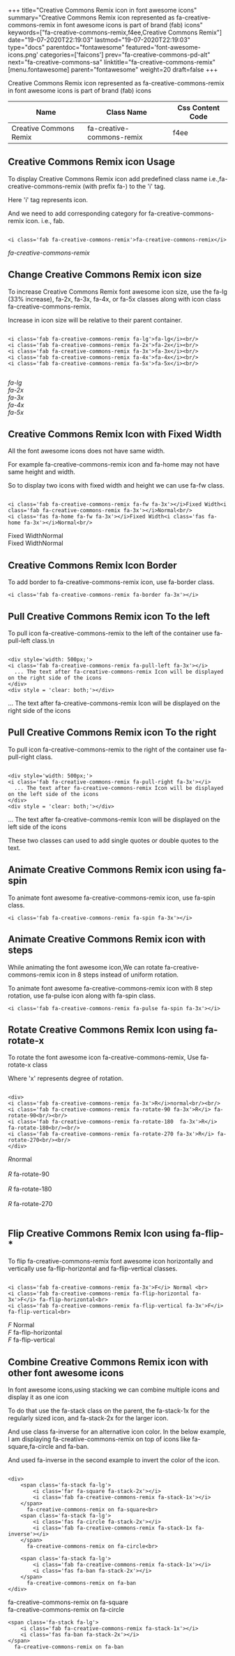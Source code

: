 +++
title="Creative Commons Remix icon in font awesome icons"
summary="Creative Commons Remix icon represented as fa-creative-commons-remix in font awesome icons is part of brand (fab) icons"
keywords=["fa-creative-commons-remix,f4ee,Creative Commons Remix"]
date="19-07-2020T22:19:03"
lastmod="19-07-2020T22:19:03"
type="docs"
parentdoc="fontawesome"
featured='font-awesome-icons.png'
categories=['faicons']
prev="fa-creative-commons-pd-alt"
next="fa-creative-commons-sa"
linktitle="fa-creative-commons-remix"
[menu.fontawesome]
parent="fontawesome"
weight=20
draft=false
+++


Creative Commons Remix icon represented as fa-creative-commons-remix in font awesome icons is part of brand (fab) icons

<div class='table-responsive'><table class='table'><thead><tr><th>Name</th><th>Class Name</th><th>Css Content Code</th></tr></thead><tbody><tr><td>Creative Commons Remix</td><td>fa-creative-commons-remix</td><td>f4ee</td></tr></tbody></table></div>



## Creative Commons Remix icon Usage

To display Creative Commons Remix icon add predefined class name i.e.,fa-creative-commons-remix (with prefix fa-) to the 'i' tag.

Here 'i' tag represents icon.

And we need to add corresponding category for fa-creative-commons-remix icon. i.e., fab.


```

<i class='fab fa-creative-commons-remix'>fa-creative-commons-remix</i>
```

<i class='fab fa-creative-commons-remix'>fa-creative-commons-remix</i>




## Change Creative Commons Remix icon size
To increase Creative Commons Remix font awesome icon size, use the fa-lg (33% increase), fa-2x, fa-3x, fa-4x, or fa-5x classes along with icon class fa-creative-commons-remix.

Increase in icon size will be relative to their parent container. 

```

<i class='fab fa-creative-commons-remix fa-lg'>fa-lg</i><br/>
<i class='fab fa-creative-commons-remix fa-2x'>fa-2x</i><br/>
<i class='fab fa-creative-commons-remix fa-3x'>fa-3x</i><br/>
<i class='fab fa-creative-commons-remix fa-4x'>fa-4x</i><br/>
<i class='fab fa-creative-commons-remix fa-5x'>fa-5x</i><br/>
            
```

<i class='fab fa-creative-commons-remix fa-lg'>fa-lg</i><br/>
<i class='fab fa-creative-commons-remix fa-2x'>fa-2x</i><br/>
<i class='fab fa-creative-commons-remix fa-3x'>fa-3x</i><br/>
<i class='fab fa-creative-commons-remix fa-4x'>fa-4x</i><br/>
<i class='fab fa-creative-commons-remix fa-5x'>fa-5x</i><br/>
            



## Creative Commons Remix Icon with Fixed Width 

All the font awesome icons does not have same width.

For example fa-creative-commons-remix icon and fa-home may not have same height and width.

So to display two icons with fixed width and height we can use fa-fw class.


```

<i class='fab fa-creative-commons-remix fa-fw fa-3x'></i>Fixed Width<i class='fab fa-creative-commons-remix fa-3x'></i>Normal<br/>
<i class='fas fa-home fa-fw fa-3x'></i>Fixed Width<i class='fas fa-home fa-3x'></i>Normal<br/>
```

<i class='fab fa-creative-commons-remix fa-fw fa-3x'></i>Fixed Width<i class='fab fa-creative-commons-remix fa-3x'></i>Normal<br/>
<i class='fas fa-home fa-fw fa-3x'></i>Fixed Width<i class='fas fa-home fa-3x'></i>Normal<br/>



## Creative Commons Remix Icon Border 

To add border to fa-creative-commons-remix icon, use fa-border class.


```
<i class='fab fa-creative-commons-remix fa-border fa-3x'></i>

```
<i class='fab fa-creative-commons-remix fa-border fa-3x'></i>





## Pull Creative Commons Remix icon To the left

To pull icon fa-creative-commons-remix to the left of the container use fa-pull-left class.\n

```

<div style='width: 500px;'>
<i class='fab fa-creative-commons-remix fa-pull-left fa-3x'></i>
  ... The text after fa-creative-commons-remix Icon will be displayed on the right side of the icons
</div>
<div style = 'clear: both;'></div>
```

<div style='width: 500px;'>
<i class='fab fa-creative-commons-remix fa-pull-left fa-3x'></i>
  ... The text after fa-creative-commons-remix Icon will be displayed on the right side of the icons
</div>
<div style = 'clear: both;'></div>




## Pull Creative Commons Remix icon To the right
To pull icon fa-creative-commons-remix to the right of the container use fa-pull-right class.

```

<div style='width: 500px;'>
<i class='fab fa-creative-commons-remix fa-pull-right fa-3x'></i>
  ... The text after fa-creative-commons-remix Icon will be displayed on the left side of the icons
</div>
<div style = 'clear: both;'></div>
```

<div style='width: 500px;'>
<i class='fab fa-creative-commons-remix fa-pull-right fa-3x'></i>
  ... The text after fa-creative-commons-remix Icon will be displayed on the left side of the icons
</div>
<div style = 'clear: both;'></div>

These two classes can used to add single quotes or double quotes to the text.


## Animate Creative Commons Remix icon using fa-spin
To animate font awesome fa-creative-commons-remix icon, use fa-spin class.

```
<i class='fab fa-creative-commons-remix fa-spin fa-3x'></i>
```
<i class='fab fa-creative-commons-remix fa-spin fa-3x'></i>




## Animate Creative Commons Remix icon with steps
While animating the font awesome icon,We can rotate fa-creative-commons-remix icon in 8 steps instead of uniform rotation.

To animate font awesome fa-creative-commons-remix icon with 8 step rotation, use fa-pulse icon along with fa-spin class.


```
<i class='fab fa-creative-commons-remix fa-pulse fa-spin fa-3x'></i>

```
<i class='fab fa-creative-commons-remix fa-pulse fa-spin fa-3x'></i>





## Rotate Creative Commons Remix Icon using fa-rotate-x
To rotate the font awesome icon fa-creative-commons-remix, Use fa-rotate-x class

Where 'x' represents degree of rotation.


```

<div>
<i class='fab fa-creative-commons-remix fa-3x'>R</i>normal<br/><br/>
<i class='fab fa-creative-commons-remix fa-rotate-90 fa-3x'>R</i> fa-rotate-90<br/><br/> 
<i class='fab fa-creative-commons-remix fa-rotate-180  fa-3x'>R</i> fa-rotate-180<br/><br/> 
<i class='fab fa-creative-commons-remix fa-rotate-270 fa-3x'>R</i> fa-rotate-270<br/><br/>
</div>
```

<div>
<i class='fab fa-creative-commons-remix fa-3x'>R</i>normal<br/><br/>
<i class='fab fa-creative-commons-remix fa-rotate-90 fa-3x'>R</i> fa-rotate-90<br/><br/> 
<i class='fab fa-creative-commons-remix fa-rotate-180  fa-3x'>R</i> fa-rotate-180<br/><br/> 
<i class='fab fa-creative-commons-remix fa-rotate-270 fa-3x'>R</i> fa-rotate-270<br/><br/>
</div>




## Flip Creative Commons Remix Icon using fa-flip-*
To flip fa-creative-commons-remix font awesome icon horizontally and vertically use fa-flip-horizontal and fa-flip-vertical classes. 

```

<i class='fab fa-creative-commons-remix fa-3x'>F</i> Normal <br>
<i class='fab fa-creative-commons-remix fa-flip-horizontal fa-3x'>F</i> fa-flip-horizontal<br>
<i class='fab fa-creative-commons-remix fa-flip-vertical fa-3x'>F</i> fa-flip-vertical<br>
```

<i class='fab fa-creative-commons-remix fa-3x'>F</i> Normal <br>
<i class='fab fa-creative-commons-remix fa-flip-horizontal fa-3x'>F</i> fa-flip-horizontal<br>
<i class='fab fa-creative-commons-remix fa-flip-vertical fa-3x'>F</i> fa-flip-vertical<br>




## Combine Creative Commons Remix icon with other font awesome icons
In font awesome icons,using stacking we can combine multiple icons and display it as one icon 

To do that use the fa-stack class on the parent, the fa-stack-1x for the regularly sized icon, and fa-stack-2x for the larger icon.

And use class fa-inverse for an alternative icon color. 
In the below example, I am displaying fa-creative-commons-remix on top of icons like fa-square,fa-circle and fa-ban.

And used fa-inverse in the second example to invert the color of the icon.

```

<div>
    <span class='fa-stack fa-lg'>
        <i class='far fa-square fa-stack-2x'></i>
        <i class='fab fa-creative-commons-remix fa-stack-1x'></i>
    </span>
      fa-creative-commons-remix on fa-square<br>
    <span class='fa-stack fa-lg'>
        <i class='fas fa-circle fa-stack-2x'></i>
        <i class='fab fa-creative-commons-remix fa-stack-1x fa-inverse'></i>
    </span>
      fa-creative-commons-remix on fa-circle<br>

    <span class='fa-stack fa-lg'>
        <i class='fab fa-creative-commons-remix fa-stack-1x'></i>
        <i class='fas fa-ban fa-stack-2x'></i>
    </span>
      fa-creative-commons-remix on fa-ban
</div>
```

<div>
    <span class='fa-stack fa-lg'>
        <i class='far fa-square fa-stack-2x'></i>
        <i class='fab fa-creative-commons-remix fa-stack-1x'></i>
    </span>
      fa-creative-commons-remix on fa-square<br>
    <span class='fa-stack fa-lg'>
        <i class='fas fa-circle fa-stack-2x'></i>
        <i class='fab fa-creative-commons-remix fa-stack-1x fa-inverse'></i>
    </span>
      fa-creative-commons-remix on fa-circle<br>

    <span class='fa-stack fa-lg'>
        <i class='fab fa-creative-commons-remix fa-stack-1x'></i>
        <i class='fas fa-ban fa-stack-2x'></i>
    </span>
      fa-creative-commons-remix on fa-ban
</div>






